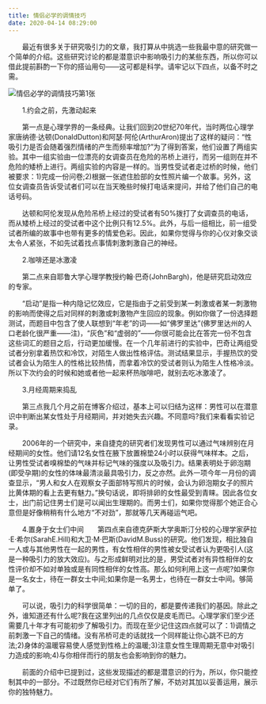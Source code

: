 ```yaml
---
title: 情侣必学的调情技巧
date: 2020-04-14 08:29:00
---
```




　　最近有很多关于研究吸引力的文章，我打算从中挑选一些我最中意的研究做一个简单的介绍。这些研究讨论的都是潜意识中影响吸引力的某些东西，所以你可以借此提前斟酌一下你的搭讪用句——这可都是科学。请牢记以下四点，以备不时之需。

![情侣必学的调情技巧第1张](/img/19b1b4eaa1368d6d4bd3d3aac78cc6ad.jpg)

　　1.约会之前，先激动起来

　　第一点是心理学界的一条经典。让我们回到20世纪70年代，当时两位心理学家唐纳德·达顿(DonaldDutton)和阿瑟·阿伦(ArthurAron)提出了这样的疑问：“性吸引力是否会随着强烈情绪的产生而频率增加?”为了得到答案，他们设置了两组实验。其中一组实验由一位漂亮的女调查员在危险的吊桥上进行，而另一组则在并不危险的矮桥上进行。两组实验的内容是一样的。当男性受试者走过桥的时候，他们被要求：1)完成一份问卷;2)根据一张遮住脸部的女性照片编一个故事。另外，这位女调查员告诉受试者们可以在当天晚些时候打电话来提问，并给了他们自己的电话号码。

　　达顿和阿伦发现从危险吊桥上经过的受试者有50%拨打了女调查员的电话，而从矮桥上经过的受试者中这个比例只有12.5%。此外，与后一组相比，前一组受试者所编的故事中也带有更多的情爱色彩。因此，如果你觉得与你的心仪对象交谈太令人紧张，不如先试着找点事情刺激刺激自己的神经。

　　2.咖啡还是冰激凌

　　第二点来自耶鲁大学心理学教授约翰·巴奇(JohnBargh)，他是研究启动效应的专家。

　　“启动”是指一种内隐记忆效应，它是指由于之前受到某一刺激或者某一刺激物的影响而使得之后对同样的刺激或刺激物产生回应的现象。例如你做了一份选择题测试，而题目中包含了使人联想到“年老”的词——如“佛罗里达”(佛罗里达州的人口老龄化很严重——注)，“灰色”和“虚弱的”——你很可能会比在答完一份不包含这些词汇的题目之后，行动更加缓慢。在一个几年前进行的实验中，巴奇让两组受试者分别拿着热饮和冷饮，对陌生人做出性格评估。测试结果显示，手握热饮的受试者会认为陌生人的性格比较热情，而拿着冷饮的受试者则认为陌生人性格冷淡。所以下次约会的时候和她或者他一起来杯热咖啡吧，就别去吃冰激凌了。

　　3.月经周期来捣乱

　　第三点我几个月之前在博客介绍过，基本上可以归结为这样：男性可以在潜意识中判断出某女性处于月经期间，并对她失去兴趣。不同意吗?我们来看看实验记录。

　　2006年的一个研究中，来自捷克的研究者们发现男性可以通过气味辨别在月经期间的女性。他们请12名女性在腋下放置棉垫24小时以获得气味样本。之后，让男性受试者嗅棉垫的气味并标记气味的强度以及吸引力。结果表明处于卵泡期(即受孕期)的女性的体味最清淡最具吸引力，反之亦然。此外一项今年一月份的调查显示，“男人和女人在观察女子面部特写照片的时候，会认为卵泡期女子的照片比黄体期的看上去更有魅力。”换句话说，即将排卵的女性最受到青睐。因此各位女士，出门前记住男士们是可以闻出生理期的。而男士们，如果你觉得那个她正合心意但是好像稍稍有什么地方“不对劲”，那就等几天再碰运气吧。

　　4.置身于女士们中间　　第四点来自德克萨斯大学奥斯汀分校的心理学家萨拉·E·希尔(SarahE.Hill)和大卫·M·巴斯(DavidM.Buss)的研究。他们发现，相比独自一人或与其他男性在一起的男性，有女性相伴的男性被女受试者认为更吸引人(这是一种吸引力的放大效应)。与之形成鲜明对比的是，男受试者对有异性相伴的女性评价却不如对单独或是有同性相伴的女性高。那么如何利用上这一点呢?如果你是一名女士，待在一群女士中间;如果你是一名男士，也待在一群女士中间。够简单了。

　　可以说，吸引力的科学很简单：一切的目的，都是要传递我们的基因。除此之外，谁知道还有什么呢?我在这里列出的几点仅仅是皮毛而已。心理学家们至少还需要几十年才有可能初步了解吸引力。而现在至少记住这四点就可以了：1)调情之前刺激一下自己的情绪。没有吊桥可走的话就找一个同样能让你心跳不已的方法;2)身体的温暖容易使人感觉到性格上的温暖;3)注意女性生理周期无意中对吸引力造成的影响;4)与你相伴而行的朋友也会影响到你的魅力。

　　前面的介绍中已提到过，这些发现描述的都是潜意识的行为，所以，你只能控制其中的一部分。不过既然你已经对它们有所了解，不妨对其加以妥善运用，展示你的独特魅力。